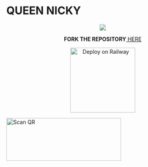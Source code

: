 # QUEEN NICKY

<p align="center">
<a href="https://github.com/QUEENNICKY/Queen-nicky">
    <img src="https://telegra.ph/file/f79960943f854e041dd99.jpg">
  </a>


    
    
    
<p align="center"><b>FORK THE REPOSITORY</b><a href="https://github.com/QUEENNICKY/Queen-nickyfork"> HERE</a></p>
    
    

    
    
<p align="center">
<a href="https://heroku.com/deploy?template=https://github.com/QUEENNICKY/Queen-nicky"><img src="https://www.herokucdn.com/deploy/button.svg" alt="Deploy on Railway" width="170px"></a>
</p>



<a href="https://raganork.ml"><img align="center" src="https://i.imgur.com/lLgFrTQ.png" alt="Scan QR" height="112" width="300" /></a>
<br>
<div>
<br>





